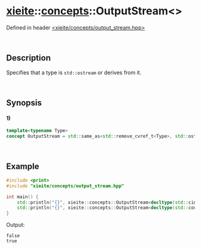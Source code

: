 # [xieite](../../xieite.md)\:\:[concepts](../../concepts.md)\:\:OutputStream\<\>
Defined in header [<xieite/concepts/output_stream.hpp>](../../../include/xieite/concepts/output_stream.hpp)

&nbsp;

## Description
Specifies that a type is `std::ostream` or derives from it.

&nbsp;

## Synopsis
#### 1)
```cpp
template<typename Type>
concept OutputStream = std::same_as<std::remove_cvref_t<Type>, std::ostream> || std::derived_from<std::remove_cvref_t<Type>, std::ostream>;
```

&nbsp;

## Example
```cpp
#include <print>
#include "xieite/concepts/output_stream.hpp"

int main() {
    std::println("{}", xieite::concepts::OutputStream<decltype(std::cin)>);
    std::println("{}", xieite::concepts::OutputStream<decltype(std::cout)>);
}
```
Output:
```
false
true
```
